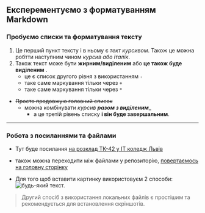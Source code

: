 ## Експерементуємо з форматуванням Markdown
### Пробуємо списки та форматування тексту 
1. Це перший пункт тексту і в ньому є _тект курсивом_. Також це можна робтти наступним чином *курсив або італік*.
1. Також текст може бути __жирним/виділеним__ або **це також буде виділеним** .
    - це є список другого рівня з використанням `-`
    + таке саме маркування тільки через `+`
    * таке саме маркування тільки через `*`
- ~~Просто продовжую головний список~~
    - можна комбінувати _курсив **разом з виділеним**__
        - а це третій рівень списку __і він буде завершальним__.

---

### Робота з посиланнями та файлами
- Тут буде посилання [на розклад ТК-42 у IT коледж Львів](https://itcollege.lviv.ua/rozklad-1-sem-23-24/ "Переходимо по URL")
- також можна переходити між файлами у репозиторію, [повертаємось на головну сторінку](../README.md)

- Для того щоб вставити картинку використовуєм 2 способи:  
![будь-який текст.]()
> Другий спосіб з використання локальних файлів є простішим та рекомендується для встановлення скріншотів.

